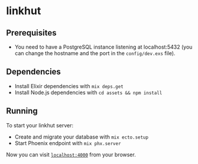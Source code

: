 # linkhut

## Prerequisites

 * You need to have a PostgreSQL instance listening at localhost:5432 (you can change the hostname and the port in the `config/dev.exs` file).

## Dependencies

  * Install Elixir dependencies with `mix deps.get`
  * Install Node.js dependencies with `cd assets && npm install`

## Running

To start your linkhut server:
  * Create and migrate your database with `mix ecto.setup`
  * Start Phoenix endpoint with `mix phx.server`

Now you can visit [`localhost:4000`](http://localhost:4000) from your browser.
